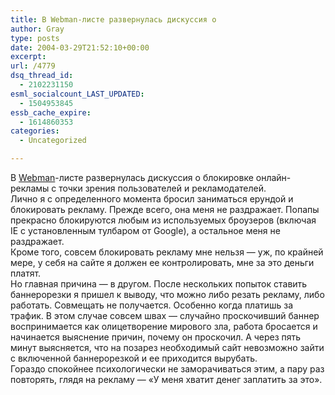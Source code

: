 ```yaml
---
title: В Webman-листе развернулась дискуссия о
author: Gray
type: posts
date: 2004-03-29T21:52:10+00:00
excerpt:
url: /4779
dsq_thread_id:
  - 2102231150
esml_socialcount_LAST_UPDATED:
  - 1504953845
essb_cache_expire:
  - 1614860353
categories:
  - Uncategorized

---
```








В <a href="http://webman.kiev.ua/" target="_blank">Webman</a>-листе развернулась дискуссия о блокировке онлайн-рекламы с точки зрения пользователей и рекламодателей.  
Лично я с определенного момента бросил заниматься ерундой и блокировать рекламу. Прежде всего, она меня не раздражает. Попапы прекрасно блокируются любым из используемых броузеров (включая IE с установленным тулбаром от Google), а остальное меня не раздражает.  
Кроме того, совсем блокировать рекламу мне нельзя &#8212; уж, по крайней мере, у себя на сайте я должен ее контролировать, мне за это деньги платят.  
Но главная причина &#8212; в другом. После нескольких попыток ставить баннерорезки я пришел к выводу, что можно либо резать рекламу, либо работать. Совмещать не получается. Особенно когда платишь за трафик. В этом случае совсем швах &#8212; случайно проскочивший баннер воспринимается как олицетворение мирового зла, работа бросается и начинается выяснение причин, почему он проскочил. А через пять минут выясняется, что на позарез необходимый сайт невозможно зайти с включенной баннерорезкой и ее приходится вырубать.  
Гораздо спокойнее психологически не заморачиваться этим, а пару раз повторять, глядя на рекламу &#8212; &#171;У меня хватит денег заплатить за это&#187;.